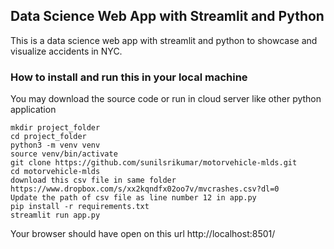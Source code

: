 ## Data Science Web App with Streamlit and Python
This is a data science web app with streamlit and python to showcase and visualize accidents in NYC.

### How to install and run this in your local machine
You may download the source code or run in cloud server like other python application

```
mkdir project_folder
cd project_folder
python3 -m venv venv
source venv/bin/activate
git clone https://github.com/sunilsrikumar/motorvehicle-mlds.git
cd motorvehicle-mlds
download this csv file in same folder https://www.dropbox.com/s/xx2kqndfx02oo7v/mvcrashes.csv?dl=0
Update the path of csv file as line number 12 in app.py
pip install -r requirements.txt
streamlit run app.py

```

Your browser should have open on this url http://localhost:8501/